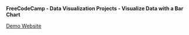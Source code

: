 **FreeCodeCamp - Data Visualization Projects - Visualize Data with a Bar Chart**

[Demo Website](https://ke-liang-liu.github.io/fcc-bar-chart/)
